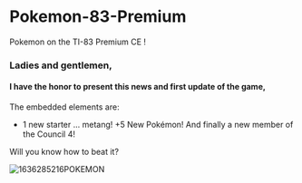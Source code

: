 # Pokemon-83-Premium
Pokemon on the TI-83 Premium CE !

### Ladies and gentlemen,
#### I have the honor to present this news and first update of the game,
The embedded elements are:
+ 1 new starter ... metang!
+5 New Pokémon!
And finally a new member of the Council 4!

Will you know how to beat it?

![1636285216POKEMON](https://user-images.githubusercontent.com/85101130/147591399-f779c566-3d9c-4708-9eea-43768592f1b2.gif)
